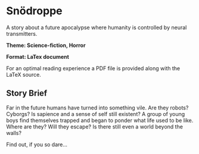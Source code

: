 # Snödroppe
A story about a future apocalypse where humanity is controlled by neural transmitters.

__Theme: Science-fiction, Horror__

__Format: LaTex document__

For an optimal reading experience a PDF file is provided along with the LaTeX source.

## Story Brief

Far in the future humans have turned into something vile. Are they robots? Cyborgs? Is sapience and a sense of self still existent? A group of young boys find themselves trapped and began to ponder what life used to be like. Where are they? Will they escape? Is there still even a world beyond the walls?

Find out, if you so dare...
